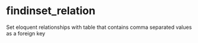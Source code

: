 # findinset_relation
Set eloquent relationships with table that contains comma separated values as a foreign key
